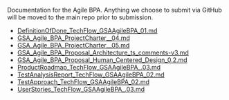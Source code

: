 Documentation for the Agile BPA. Anything we choose to submit via
GitHub will be moved to the main repo prior to submission.

* [DefinitionOfDone_TechFlow_GSAAgileBPA_01.md](DefinitionOfDone_TechFlow_GSAAgileBPA_01.md)
* [GSA_Agile_BPA_ProjectCharter__04.md](GSA_Agile_BPA_ProjectCharter__04.md)
* [GSA_Agile_BPA_ProjectCharter__05.md](GSA_Agile_BPA_ProjectCharter__05.md)
* [GSA_Agile_BPA_Proposal_Architecture_ts_comments-v3.md](GSA_Agile_BPA_Proposal_Architecture_ts_comments-v3.md)
* [GSA_Agile_BPA_Proposal_Human_Centered_Design_0.2.md](GSA_Agile_BPA_Proposal_Human_Centered_Design_0.2.md)
* [ProductRoadmap_TechFlow_GSAAgileBPA_.03.md](ProductRoadmap_TechFlow_GSAAgileBPA_.03.md)
* [TestAnalysisReport_TechFlow_GSAAgileBPA_02.md](TestAnalysisReport_TechFlow_GSAAgileBPA_02.md)
* [TestApproach_TechFlow_GSAAgileBPA_02.md](TestApproach_TechFlow_GSAAgileBPA_02.md)
* [UserStories_TechFlow_GSAAgileBPA_.03.md](UserStories_TechFlow_GSAAgileBPA_.03.md)
